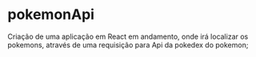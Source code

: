 # pokemonApi

Criação de uma aplicação em React em andamento,  onde irá localizar os pokemons, através de uma requisição para Api da pokedex do pokemon;

 
